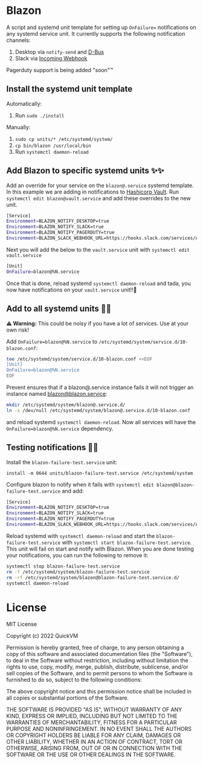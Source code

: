 # Blazon

A script and systemd unit template for setting up `OnFailure=` notifications on any systemd service unit. It currently supports the following notification channels:

1. Desktop via `notify-send` and [D-Bus](https://www.freedesktop.org/wiki/Software/dbus/)
1. Slack via [Incoming Webhook](https://slack.com/help/articles/115005265063-Incoming-webhooks-for-Slack)

Pagerduty support is being added "soon"™️

## Install the systemd unit template

Automatically:
1. Run `sudo ./install`

Manually:
1. `sudo cp units/* /etc/systemd/system/`
1. `cp bin/blazon /usr/local/bin`
1. Run `systemctl daemon-reload`

## Add Blazon to specific systemd units ✨✨

Add an override for your service on the `blazon@.service` systemd template. In this example we are adding in notifications to [Hashicorp Vault](https://www.vaultproject.io/). Run `systemctl edit blazon@vault.service` and add these overrides to the new unit.

```bash
[Service]
Environment=BLAZON_NOTIFY_DESKTOP=true
Environment=BLAZON_NOTIFY_SLACK=true
Environment=BLAZON_NOTIFY_PAGERDUTY=true
Environment=BLAZON_SLACK_WEBHOOK_URL=https://hooks.slack.com/services/AAAAAAAAAAA/BBBBBBBBBBB/CCCCCCCCCCCCCCCCCCCCCC
```

Next you will add the below to the `vault.service` unit with `systemctl edit vault.service`

```bash
[Unit]
OnFailure=blazon@%N.service
```

Once that is done, reload systemd `systemctl daemon-reload` and tada, you now have notifications on your `vault.service` unit!!🎉

## Add to all systemd units 📣📣

**⚠️ Warning:** This could be noisy if you have a lot of services. Use at your own risk!

Add `OnFailure=blazon@%N.service` to `/etc/systemd/system/service.d/10-blazon.conf`:

```bash
tee /etc/systemd/system/service.d/10-blazon.conf <<EOF
[Unit]
OnFailure=blazon@%N.service
EOF
```

Prevent ensures that if a blazon@.service instance fails it will not trigger an instance named blazon@blazon.service:

```bash
mkdir /etc/systemd/system/blazon@.service.d/
ln -s /dev/null /etc/systemd/system/blazon@.service.d/10-blazon.conf
```

and reload systemd `systemctl daemon-reload`. Now all services will have the `OnFailure=blazon@%N.service` dependency.

## Testing notifications 🧪🧪

Install the `blazon-failure-test.service` unit:

```
install -m 0644 units/blazon-failure-test.service /etc/systemd/system
```

Configure blazon to notify when it fails with `systemctl edit blazon@blazon-failure-test.service` and add:

```bash
[Service]
Environment=BLAZON_NOTIFY_DESKTOP=true
Environment=BLAZON_NOTIFY_SLACK=true
Environment=BLAZON_NOTIFY_PAGERDUTY=true
Environment=BLAZON_SLACK_WEBHOOK_URL=https://hooks.slack.com/services/AAAAAAAAAAA/BBBBBBBBBBB/CCCCCCCCCCCCCCCCCCCCCC
```

Reload systemd with `systemctl daemon-reload` and start the `blazon-failure-test.service` with `systemctl start blazon-failure-test.service`. This unit will fail on start and notify with Blazon. When you are done testing your notifications, you can run the following to remove it:

```bash
systemctl stop blazon-failure-test.service
rm -f /etc/systemd/system/blazon-failure-test.service
rm -rf /etc/systemd/system/blazon@blazon-failure-test.service.d/
systemctl daemon-reload
```

# License

MIT License

Copyright (c) 2022 QuickVM

Permission is hereby granted, free of charge, to any person obtaining a copy
of this software and associated documentation files (the "Software"), to deal
in the Software without restriction, including without limitation the rights
to use, copy, modify, merge, publish, distribute, sublicense, and/or sell
copies of the Software, and to permit persons to whom the Software is
furnished to do so, subject to the following conditions:

The above copyright notice and this permission notice shall be included in all
copies or substantial portions of the Software.

THE SOFTWARE IS PROVIDED "AS IS", WITHOUT WARRANTY OF ANY KIND, EXPRESS OR
IMPLIED, INCLUDING BUT NOT LIMITED TO THE WARRANTIES OF MERCHANTABILITY,
FITNESS FOR A PARTICULAR PURPOSE AND NONINFRINGEMENT. IN NO EVENT SHALL THE
AUTHORS OR COPYRIGHT HOLDERS BE LIABLE FOR ANY CLAIM, DAMAGES OR OTHER
LIABILITY, WHETHER IN AN ACTION OF CONTRACT, TORT OR OTHERWISE, ARISING FROM,
OUT OF OR IN CONNECTION WITH THE SOFTWARE OR THE USE OR OTHER DEALINGS IN THE
SOFTWARE.

